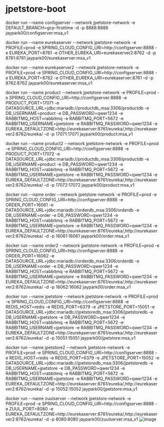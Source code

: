 # jpetstore-boot

docker run --name configserver --network jpetstore-network -e DEFAULT_BRANCH=gcp-firsttime -d -p 8888:8888 jaypark00/configserver:msa_v1

docker run --name eurekaserver --network jpetstore-network -e PROFILE=prod -e SPRING_CLOUD_CONFIG_URI=http://configserver:8888 -e EUREKA_PORT=8761 -e OTHER_EUREKA_URI=eurekaserver2:8762 -d -p 8761:8761 jaypark00/eurekaserver:msa_v1

docker run --name eurekaserver2 --network jpetstore-network -e PROFILE=prod -e SPRING_CLOUD_CONFIG_URI=http://configserver:8888 -e EUREKA_PORT=8762 -e OTHER_EUREKA_URI=eurekaserver:8761 -d -p 8762:8762 jaypark00/eurekaserver:msa_v1

docker run --name product --network jpetstore-network -e PROFILE=prod -e SPRING_CLOUD_CONFIG_URI=http://configserver:8888 -e PRODUCT_PORT=17071 -e DATASOURCE_URL=jdbc:mariadb://productdb_msa:3306/productdb -e DB_USERNAME=product -e DB_PASSWORD=qwer1234 -e RABBITMQ_HOST=rabbitmq -e RABBITMQ_PORT=5672 -e RABBITMQ_USERNAME=jpetstore -e RABBITMQ_PASSWORD=qwer1234 -e EUREKA_DEFAULTZONE=http://eurekaserver:8761/eureka/,http://eurekaserver2:8762/eureka/ -d -p 17071:17071 jaypark00/product:msa_v1

docker run --name product2 --network jpetstore-network -e PROFILE=prod -e SPRING_CLOUD_CONFIG_URI=http://configserver:8888 -e PRODUCT_PORT=17072 -e DATASOURCE_URL=jdbc:mariadb://productdb_msa:3306/productdb -e DB_USERNAME=product -e DB_PASSWORD=qwer1234 -e RABBITMQ_HOST=rabbitmq -e RABBITMQ_PORT=5672 -e RABBITMQ_USERNAME=jpetstore -e RABBITMQ_PASSWORD=qwer1234 -e EUREKA_DEFAULTZONE=http://eurekaserver:8761/eureka/,http://eurekaserver2:8762/eureka/ -d -p 17072:17072 jaypark00/product:msa_v1

docker run --name order --network jpetstore-network -e PROFILE=prod -e SPRING_CLOUD_CONFIG_URI=http://configserver:8888 -e ORDER_PORT=16061 -e DATASOURCE_URL=jdbc:mariadb://orderdb_msa:3306/orderdb -e DB_USERNAME=order -e DB_PASSWORD=qwer1234 -e RABBITMQ_HOST=rabbitmq -e RABBITMQ_PORT=5672 -e RABBITMQ_USERNAME=jpetstore -e RABBITMQ_PASSWORD=qwer1234 -e EUREKA_DEFAULTZONE=http://eurekaserver:8761/eureka/,http://eurekaserver2:8762/eureka/ -d -p 16061:16061 jaypark00/order:msa_v1

docker run --name order2 --network jpetstore-network -e PROFILE=prod -e SPRING_CLOUD_CONFIG_URI=http://configserver:8888 -e ORDER_PORT=16062 -e DATASOURCE_URL=jdbc:mariadb://orderdb_msa:3306/orderdb -e DB_USERNAME=order -e DB_PASSWORD=qwer1234 -e RABBITMQ_HOST=rabbitmq -e RABBITMQ_PORT=5672 -e RABBITMQ_USERNAME=jpetstore -e RABBITMQ_PASSWORD=qwer1234 -e EUREKA_DEFAULTZONE=http://eurekaserver:8761/eureka/,http://eurekaserver2:8762/eureka/ -d -p 16062:16062 jaypark00/order:msa_v1

docker run --name jpetstore --network jpetstore-network -e PROFILE=prod -e SPRING_CLOUD_CONFIG_URI=http://configserver:8888 -e REDIS_HOST=redis -e REDIS_PORT=6379 -e JPETSTORE_PORT=15051 -e DATASOURCE_URL=jdbc:mariadb://jpetstoredb_msa:3306/jpetstoredb -e DB_USERNAME=jpetstore -e DB_PASSWORD=qwer1234 -e RABBITMQ_HOST=rabbitmq -e RABBITMQ_PORT=5672 -e RABBITMQ_USERNAME=jpetstore -e RABBITMQ_PASSWORD=qwer1234 -e EUREKA_DEFAULTZONE=http://eurekaserver:8761/eureka/,http://eurekaserver2:8762/eureka/ -d -p 15051:15051 jaypark00/jpetstore:msa_v1

docker run --name jpetstore2 --network jpetstore-network -e PROFILE=prod -e SPRING_CLOUD_CONFIG_URI=http://configserver:8888 -e REDIS_HOST=redis -e REDIS_PORT=6379 -e JPETSTORE_PORT=15052 -e DATASOURCE_URL=jdbc:mariadb://jpetstoredb_msa:3306/jpetstoredb -e DB_USERNAME=jpetstore -e DB_PASSWORD=qwer1234 -e RABBITMQ_HOST=rabbitmq -e RABBITMQ_PORT=5672 -e RABBITMQ_USERNAME=jpetstore -e RABBITMQ_PASSWORD=qwer1234 -e EUREKA_DEFAULTZONE=http://eurekaserver:8761/eureka/,http://eurekaserver2:8762/eureka/ -d -p 15052:15052 jaypark00/jpetstore:msa_v1

docker run --name zuulserver --network jpetstore-network -e PROFILE=prod -e SPRING_CLOUD_CONFIG_URI=http://configserver:8888 -e ZUUL_PORT=8080 -e EUREKA_DEFAULTZONE=http://eurekaserver:8761/eureka/,http://eurekaserver2:8762/eureka/ -d -p 8080:8080 jaypark00/zuulserver:msa_v1
![image](https://user-images.githubusercontent.com/4499231/164162182-4f8a487f-9033-4b9f-9e1e-475572e72ab1.png)
